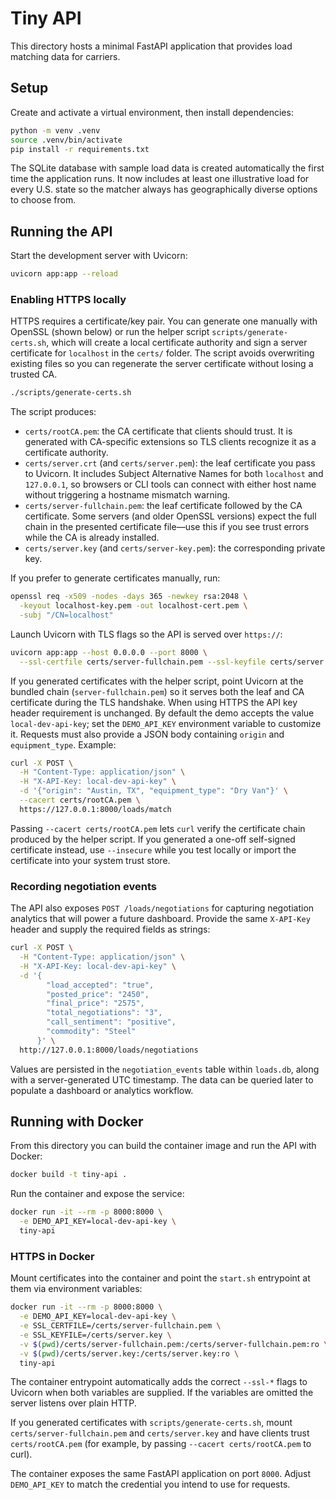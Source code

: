 # Tiny API

This directory hosts a minimal FastAPI application that provides load matching data for carriers.

## Setup

Create and activate a virtual environment, then install dependencies:

```bash
python -m venv .venv
source .venv/bin/activate
pip install -r requirements.txt
```

The SQLite database with sample load data is created automatically the first time the application runs.
It now includes at least one illustrative load for every U.S. state so the matcher always has
geographically diverse options to choose from.

## Running the API

Start the development server with Uvicorn:

```bash
uvicorn app:app --reload
```

### Enabling HTTPS locally

HTTPS requires a certificate/key pair. You can generate one manually with OpenSSL (shown below) or run the helper script `scripts/generate-certs.sh`, which will create a local certificate authority and sign a server certificate for `localhost` in the `certs/` folder. The script avoids overwriting existing files so you can regenerate the server certificate without losing a trusted CA.

```bash
./scripts/generate-certs.sh
```

The script produces:

- `certs/rootCA.pem`: the CA certificate that clients should trust. It is generated with CA-specific extensions so TLS
  clients recognize it as a certificate authority.
- `certs/server.crt` (and `certs/server.pem`): the leaf certificate you pass to Uvicorn. It includes Subject Alternative
  Names for both `localhost` and `127.0.0.1`, so browsers or CLI tools can connect with either host name without
  triggering a hostname mismatch warning.
- `certs/server-fullchain.pem`: the leaf certificate followed by the CA certificate. Some servers (and older OpenSSL
  versions) expect the full chain in the presented certificate file—use this if you see trust errors while the CA is
  already installed.
- `certs/server.key` (and `certs/server-key.pem`): the corresponding private key.

If you prefer to generate certificates manually, run:

```bash
openssl req -x509 -nodes -days 365 -newkey rsa:2048 \
  -keyout localhost-key.pem -out localhost-cert.pem \
  -subj "/CN=localhost"
```

Launch Uvicorn with TLS flags so the API is served over `https://`:

```bash
uvicorn app:app --host 0.0.0.0 --port 8000 \
  --ssl-certfile certs/server-fullchain.pem --ssl-keyfile certs/server.key
```

If you generated certificates with the helper script, point Uvicorn at the bundled chain (`server-fullchain.pem`) so it
serves both the leaf and CA certificate during the TLS handshake. When using HTTPS the API key header requirement is
unchanged. By default the demo accepts the value `local-dev-api-key`; set the `DEMO_API_KEY` environment variable to
customize it. Requests must also provide a JSON body containing `origin` and `equipment_type`. Example:

```bash
curl -X POST \
  -H "Content-Type: application/json" \
  -H "X-API-Key: local-dev-api-key" \
  -d '{"origin": "Austin, TX", "equipment_type": "Dry Van"}' \
  --cacert certs/rootCA.pem \
  https://127.0.0.1:8000/loads/match
```

Passing `--cacert certs/rootCA.pem` lets `curl` verify the certificate chain produced by the helper script. If you generated a one-off self-signed certificate instead, use `--insecure` while you test locally or import the certificate into your system trust store.

### Recording negotiation events

The API also exposes `POST /loads/negotiations` for capturing negotiation analytics that will power a future dashboard. Provide the same `X-API-Key` header and supply the required fields as strings:

```bash
curl -X POST \
  -H "Content-Type: application/json" \
  -H "X-API-Key: local-dev-api-key" \
  -d '{
        "load_accepted": "true",
        "posted_price": "2450",
        "final_price": "2575",
        "total_negotiations": "3",
        "call_sentiment": "positive",
        "commodity": "Steel"
      }' \
  http://127.0.0.1:8000/loads/negotiations
```

Values are persisted in the `negotiation_events` table within `loads.db`, along with a server-generated UTC timestamp. The data can be queried later to populate a dashboard or analytics workflow.

## Running with Docker

From this directory you can build the container image and run the API with Docker:

```bash
docker build -t tiny-api .
```

Run the container and expose the service:

```bash
docker run -it --rm -p 8000:8000 \
  -e DEMO_API_KEY=local-dev-api-key \
  tiny-api
```

### HTTPS in Docker

Mount certificates into the container and point the `start.sh` entrypoint at them via environment variables:

```bash
docker run -it --rm -p 8000:8000 \
  -e DEMO_API_KEY=local-dev-api-key \
  -e SSL_CERTFILE=/certs/server-fullchain.pem \
  -e SSL_KEYFILE=/certs/server.key \
  -v $(pwd)/certs/server-fullchain.pem:/certs/server-fullchain.pem:ro \
  -v $(pwd)/certs/server.key:/certs/server.key:ro \
  tiny-api
```

The container entrypoint automatically adds the correct `--ssl-*` flags to Uvicorn when both variables are supplied.
If the variables are omitted the server listens over plain HTTP.

If you generated certificates with `scripts/generate-certs.sh`, mount `certs/server-fullchain.pem` and `certs/server.key` and have clients trust `certs/rootCA.pem` (for example, by passing `--cacert certs/rootCA.pem` to curl).

The container exposes the same FastAPI application on port `8000`. Adjust `DEMO_API_KEY` to match the credential you
intend to use for requests.
